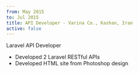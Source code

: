 ```yaml
---
from: May 2015
to: Jul 2015
title: API Developer - Varina Co., Kashan, Iran
active: false
---
```


Laravel API Developer

- Developed 2 Laravel RESTful APIs
- Developed HTML site from Photoshop design
